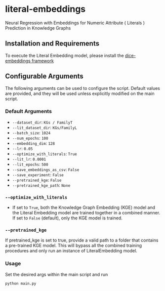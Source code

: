 # literal-embeddings
Neural Regression with Embeddings for Numeric Attribute ( Literals ) Prediction in Knowledge Graphs

## Installation and Requirements
To execute the Literal Embedding model, please install the [dice-embeddings framework](https://github.com/dice-group/dice-embeddings)

##  Configurable Arguments

The following arguments can be used to configure the script. Default values are provided, and they will be used unless explicitly modified on the main script.

### Default Arguments

- `--dataset_dir`: `KGs / FamilyT`
- `--lit_dataset_dir`: `KGs/FamilyL` 
- `--batch_size`: `1024`
- `--num_epochs`: `100`
- `--embedding_dim`: `128`
- `--lr`: `0.05`
- `--optimize_with_literals`: `True`
- `--lit_lr`: `0.0001`
- `--lit_epochs`: `500`
- `--save_embeddings_as_csv`: `False`
- `--save_experiment`: `False`
- `--pretrained_kge`: `False`
- `--pretrained_kge_path`: `None`

### `--optimize_with_literals`
- If set to `True`, both the Knowledge Graph Embedding (KGE) model and the Literal Embedding model are trained together in a combined manner. If set to `False` (default), only the KGE model is trained.

### `--pretrained_kge`
If pretrained_kge is set to true, provide a valid path to a folder that contains a pre-trained KGE model. This will bypass all the combined training procedures and only run an instance of LiteralEmbedding model.


### Usage

Set the desired args within the main script and run 
```bash
python main.py
